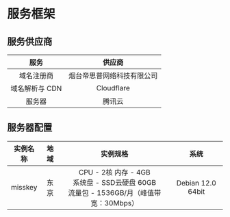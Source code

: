# 服务框架

## 服务供应商

| 服务        | 供应商           |
|:---------:|:-------------:|
| 域名注册商     | 烟台帝思普网络科技有限公司 |
| 域名解析与 CDN | Cloudflare    |
| 服务器       | 腾讯云           |

## 服务器配置

| 实例名称    | 地域  | 实例规格                                                                  | 系统                |
|:-------:|:---:|:---------------------------------------------------------------------:|:-----------------:|
| misskey | 	东京 | CPU - 2核 内存 - 4GB<br>系统盘 - SSD云硬盘 60GB<br>流量包 - 1536GB/月（峰值带宽：30Mbps） | Debian 12.0 64bit |